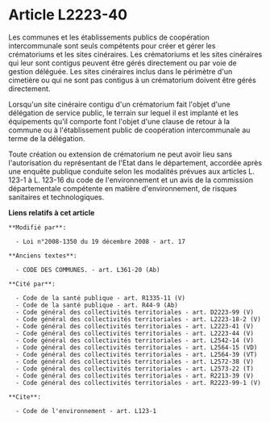 # Article L2223-40

Les communes et les établissements publics de coopération intercommunale sont seuls compétents pour créer et gérer les
crématoriums et les sites cinéraires. Les crématoriums et les sites cinéraires qui leur sont contigus peuvent être gérés
directement ou par voie de gestion déléguée. Les sites cinéraires inclus dans le périmètre d'un cimetière ou qui ne sont pas
contigus à un crématorium doivent être gérés directement. 

Lorsqu'un site cinéraire contigu d'un crématorium fait l'objet d'une délégation de service public, le terrain sur lequel il
est implanté et les équipements qu'il comporte font l'objet d'une clause de retour à la commune ou à l'établissement public
de coopération intercommunale au terme de la délégation. 

Toute création ou extension de crématorium ne peut avoir lieu sans l'autorisation du représentant de l'Etat dans le
département, accordée après une enquête publique conduite selon les modalités prévues aux articles L. 123-1 à L. 123-16 du
code de l'environnement et un avis de la commission départementale compétente en matière d'environnement, de risques
sanitaires et technologiques.

**Liens relatifs à cet article**

	**Modifié par**:

	  - Loi n°2008-1350 du 19 décembre 2008 - art. 17

	**Anciens textes**:

	  - CODE DES COMMUNES. - art. L361-20 (Ab)

	**Cité par**:

	  - Code de la santé publique - art. R1335-11 (V)
	  - Code de la santé publique - art. R44-9 (Ab)
	  - Code général des collectivités territoriales - art. D2223-99 (V)
	  - Code général des collectivités territoriales - art. L2223-18-2 (V)
	  - Code général des collectivités territoriales - art. L2223-41 (V)
	  - Code général des collectivités territoriales - art. L2223-44 (V)
	  - Code général des collectivités territoriales - art. L2542-14 (V)
	  - Code général des collectivités territoriales - art. L2564-15 (VD)
	  - Code général des collectivités territoriales - art. L2564-39 (VT)
	  - Code général des collectivités territoriales - art. L2572-38 (V)
	  - Code général des collectivités territoriales - art. L2573-22 (T)
	  - Code général des collectivités territoriales - art. R2213-39 (V)
	  - Code général des collectivités territoriales - art. R2223-99-1 (V)

	**Cite**:

	  - Code de l'environnement - art. L123-1

